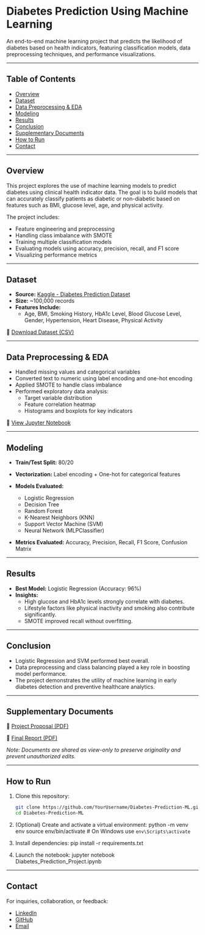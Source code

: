 # Diabetes Prediction Using Machine Learning

An end-to-end machine learning project that predicts the likelihood of diabetes based on health indicators, featuring classification models, data preprocessing techniques, and performance visualizations.

---

## Table of Contents

- [Overview](#overview)
- [Dataset](#dataset)
- [Data Preprocessing & EDA](#data-preprocessing--eda)
- [Modeling](#modeling)
- [Results](#results)
- [Conclusion](#conclusion)
- [Supplementary Documents](#supplementary-documents)
- [How to Run](#how-to-run)
- [Contact](#contact)

---

## Overview

This project explores the use of machine learning models to predict diabetes using clinical health indicator data. The goal is to build models that can accurately classify patients as diabetic or non-diabetic based on features such as BMI, glucose level, age, and physical activity. 

The project includes:
- Feature engineering and preprocessing
- Handling class imbalance with SMOTE
- Training multiple classification models
- Evaluating models using accuracy, precision, recall, and F1 score
- Visualizing performance metrics

---

## Dataset

- **Source:** [Kaggle - Diabetes Prediction Dataset](https://www.kaggle.com/datasets/iammustafatz/diabetes-prediction-dataset)
- **Size:** ~100,000 records
- **Features Include:**
  - Age, BMI, Smoking History, HbA1c Level, Blood Glucose Level, Gender, Hypertension, Heart Disease, Physical Activity

📁 [Download Dataset (CSV)](diabetes_prediction_dataset.csv)

---

## Data Preprocessing & EDA

- Handled missing values and categorical variables
- Converted text to numeric using label encoding and one-hot encoding
- Applied SMOTE to handle class imbalance
- Performed exploratory data analysis:
  - Target variable distribution
  - Feature correlation heatmap
  - Histograms and boxplots for key indicators

📓 [View Jupyter Notebook](Diabetes_Prediction_Project.ipynb)

---

## Modeling

- **Train/Test Split:** 80/20
- **Vectorization:** Label encoding + One-hot for categorical features
- **Models Evaluated:**
  - Logistic Regression
  - Decision Tree
  - Random Forest
  - K-Nearest Neighbors (KNN)
  - Support Vector Machine (SVM)
  - Neural Network (MLPClassifier)

- **Metrics Evaluated:** Accuracy, Precision, Recall, F1 Score, Confusion Matrix

---

## Results

- **Best Model:** Logistic Regression (Accuracy: 96%)
- **Insights:**
  - High glucose and HbA1c levels strongly correlate with diabetes.
  - Lifestyle factors like physical inactivity and smoking also contribute significantly.
  - SMOTE improved recall without overfitting.

---

## Conclusion

- Logistic Regression and SVM performed best overall.
- Data preprocessing and class balancing played a key role in boosting model performance.
- The project demonstrates the utility of machine learning in early diabetes detection and preventive healthcare analytics.

---

## Supplementary Documents

📝 [Project Proposal (PDF)](https://drive.google.com/file/d/1EEOXpQJsOrUAwJ8vKHx8h7iiIoSLjdWw/view?usp=drive_link)

📄 [Final Report (PDF)](https://drive.google.com/file/d/1TmLTZbrTbtQQHfebDo_tj_cfJPNraBu4/view?usp=drive_link)  


*Note: Documents are shared as view-only to preserve originality and prevent unauthorized edits.*


---

## How to Run

1. Clone this repository:
   ```bash
   git clone https://github.com/YourUsername/Diabetes-Prediction-ML.git
   cd Diabetes-Prediction-ML
   
2. (Optional) Create and activate a virtual environment:
   python -m venv env
   source env/bin/activate  # On Windows use `env\Scripts\activate`

3. Install dependencies:
   pip install -r requirements.txt

4. Launch the notebook:
   jupyter notebook Diabetes_Prediction_Project.ipynb

---

## Contact

For inquiries, collaboration, or feedback:

- [LinkedIn](https://www.linkedin.com/in/kiruthikaramadoss/)
- [GitHub](https://github.com/KiruthikaRamadoss)
- [Email](mailto:k_r549@txstate.edu)

